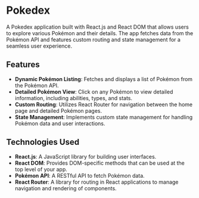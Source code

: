 # Pokedex

A Pokedex application built with React.js and React DOM that allows users to explore various Pokémon and their details. The app fetches data from the Pokémon API and features custom routing and state management for a seamless user experience.

## Features

- **Dynamic Pokémon Listing**: Fetches and displays a list of Pokémon from the Pokémon API.
- **Detailed Pokémon View**: Click on any Pokémon to view detailed information, including abilities, types, and stats.
- **Custom Routing**: Utilizes React Router for navigation between the home page and detailed Pokémon pages.
- **State Management**: Implements custom state management for handling Pokémon data and user interactions.

## Technologies Used

- **React.js**: A JavaScript library for building user interfaces.
- **React DOM**: Provides DOM-specific methods that can be used at the top level of your app.
- **Pokémon API**: A RESTful API to fetch Pokémon data.
- **React Router**: A library for routing in React applications to manage navigation and rendering of components.


